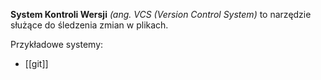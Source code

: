 **System Kontroli Wersji** *(ang. VCS (Version Control System)* to narzędzie służące do śledzenia zmian w plikach. 

Przykładowe systemy:
- [[git]]